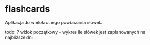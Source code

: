# flashcards
Aplikacja do wielokrotnego powtarzania słówek.

todo:
? widok początkowy - wykres ile słówek jest zaplanowanych na najbliższe dni